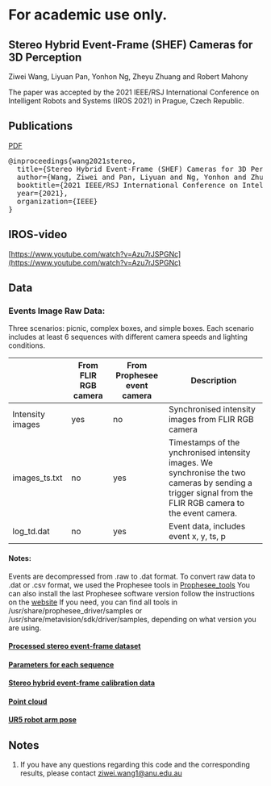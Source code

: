 # For academic use only.


## Stereo Hybrid Event-Frame (SHEF) Cameras for 3D Perception

Ziwei Wang, Liyuan Pan, Yonhon Ng, Zheyu Zhuang and Robert Mahony

The paper was accepted by the 2021 IEEE/RSJ International Conference on Intelligent Robots and Systems (IROS 2021) in Prague, Czech Republic.
   
## Publications 
[PDF](https://arxiv.org/abs/2110.04988)

<pre>
@inproceedings{wang2021stereo,
  title={Stereo Hybrid Event-Frame (SHEF) Cameras for 3D Perception},
  author={Wang, Ziwei and Pan, Liyuan and Ng, Yonhon and Zhuang, Zheyu and Mahony, Robert},
  booktitle={2021 IEEE/RSJ International Conference on Intelligent Robots and Systems (IROS)},
  year={2021},
  organization={IEEE}
}
</pre>

## IROS-video
[https://www.youtube.com/watch?v=Azu7rJSPGNc](https://www.youtube.com/watch?v=Azu7rJSPGNc)

## Data 
### Events Image Raw Data:
Three scenarios: picnic, complex boxes, and simple boxes.
Each scenario includes at least 6 sequences with different camera speeds and lighting conditions.


|                      | From FLIR RGB camera | From Prophesee event camera | Description                                                                                             |
|----------------------|----------------------|-----------------------------|---------------------------------------------------------------------------------------------------------| 
| Intensity images  | yes                     | no                          |Synchronised intensity images from FLIR RGB camera |
| images_ts.txt     | no                      | yes                         |Timestamps of the ynchronised intensity images. We synchronise the two cameras by sending a trigger signal from the FLIR RGB camera to the event camera. |
| log_td.dat        | no                      | yes                         |Event data, includes event x, y, ts, p |                                             

#### Notes: 
Events are decompressed from .raw to .dat format. To convert raw data to .dat or .csv format, we used the Prophesee tools in [Prophesee_tools](https://anu365-my.sharepoint.com/:f:/g/personal/u6456661_anu_edu_au/EgqGLGx573ZOnbobjQZMT1YBO-7eSgtCtZivu72CxdMz8Q?e=hceb06)
You can also install the last Prophesee software version follow the instructions on the [website](https://support.prophesee.ai/portal/en/kb/articles/linux-software#Prerequisites)
If you need, you can find all tools in /usr/share/prophesee_driver/samples or /usr/share/metavision/sdk/driver/samples, depending on what version you are using.


#### [Processed stereo event-frame dataset](https://anu365-my.sharepoint.com/:f:/g/personal/u6456661_anu_edu_au/Ej1WwLyZqAFFtf-QZxvE8tYBkJkL-IYwUyzE1NDFpsI4aA?e=7qxuuW)

#### [Parameters for each sequence](https://docs.google.com/spreadsheets/d/1so2S-R-0OyHtPx6rzRnHimwNJFnQP-UNSiHOV1cqRFM/edit?usp=sharing)

#### [Stereo hybrid event-frame calibration data](https://anu365-my.sharepoint.com/:f:/g/personal/u6456661_anu_edu_au/EhBpyboR6vFMpVS542vnepMBDW5pCX2Ydu6-K2cx4IAO4w?e=lahziB)

#### [Point cloud](https://anu365-my.sharepoint.com/:f:/g/personal/u6456661_anu_edu_au/Egwt0pIEaJ9AqrHuImMSupgBJ7WmxOEFV5KCtJreVsoH_g?e=RKmKOp)

#### [UR5 robot arm pose](https://anu365-my.sharepoint.com/:f:/g/personal/u6456661_anu_edu_au/ErQDYXOfZ5FKoziHVxyqusgBN4JwASJUh8ue_Hsah9Aclw?e=GfjUQa)

## Notes 
1. If you have any questions regarding this code and the corresponding results, please contact ziwei.wang1@anu.edu.au
